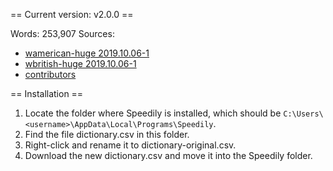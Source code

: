 == Current version: v2.0.0 ==

Words: 253,907
Sources:
* [wamerican-huge 2019.10.06-1](https://packages.ubuntu.com/groovy/wamerican-huge)
* [wbritish-huge 2019.10.06-1](https://packages.ubuntu.com/groovy/wbritish-huge)
* [contributors](contrib/)

== Installation ==

1. Locate the folder where Speedily is installed, which should be `C:\Users\<username>\AppData\Local\Programs\Speedily`.
2. Find the file dictionary.csv in this folder.
3. Right-click and rename it to dictionary-original.csv.
4. Download the new dictionary.csv and move it into the Speedily folder.
